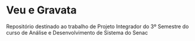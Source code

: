 # Veu e Gravata
Repositório destinado ao trabalho de Projeto Integrador do 3º Semestre do curso de Análise e Desenvolvimento de Sistema do Senac
